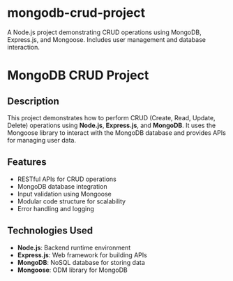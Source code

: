 # mongodb-crud-project
A Node.js project demonstrating CRUD operations using MongoDB, Express.js, and Mongoose. Includes user management and database interaction.

# MongoDB CRUD Project

## Description
This project demonstrates how to perform CRUD (Create, Read, Update, Delete) operations using **Node.js**, **Express.js**, and **MongoDB**. It uses the Mongoose library to interact with the MongoDB database and provides APIs for managing user data.

## Features
- RESTful APIs for CRUD operations
- MongoDB database integration
- Input validation using Mongoose
- Modular code structure for scalability
- Error handling and logging

## Technologies Used
- **Node.js**: Backend runtime environment
- **Express.js**: Web framework for building APIs
- **MongoDB**: NoSQL database for storing data
- **Mongoose**: ODM library for MongoDB
